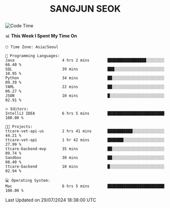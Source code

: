 <h1>
 <p align="center">
   SANGJUN SEOK
 </p>
</h1>

<!--START_SECTION:waka-->
![Code Time](http://img.shields.io/badge/Code%20Time-3%2C682%20hrs%2036%20mins-blue)

📊 **This Week I Spent My Time On** 

```text
🕑︎ Time Zone: Asia/Seoul

💬 Programming Languages: 
Java                     4 hrs 2 mins        █████████████████░░░░░░░░   66.40 % 
SQL                      39 mins             ███░░░░░░░░░░░░░░░░░░░░░░   10.95 % 
Python                   34 mins             ██░░░░░░░░░░░░░░░░░░░░░░░   09.39 % 
YAML                     22 mins             ██░░░░░░░░░░░░░░░░░░░░░░░   06.27 % 
JSON                     10 mins             █░░░░░░░░░░░░░░░░░░░░░░░░   02.91 % 

🔥 Editors: 
IntelliJ IDEA            6 hrs 5 mins        █████████████████████████   100.00 % 

🐱‍💻 Projects: 
ttcare-vet-api-us        2 hrs 41 mins       ███████████░░░░░░░░░░░░░░   44.21 % 
ttcare-vet-api           1 hr 42 mins        ███████░░░░░░░░░░░░░░░░░░   27.99 % 
ttcare-backend-mvp       35 mins             ██░░░░░░░░░░░░░░░░░░░░░░░   09.74 % 
Sandbox                  30 mins             ██░░░░░░░░░░░░░░░░░░░░░░░   08.40 % 
ttcare-backend           10 mins             █░░░░░░░░░░░░░░░░░░░░░░░░   02.94 % 

💻 Operating System: 
Mac                      6 hrs 5 mins        █████████████████████████   100.00 % 
```


 Last Updated on 29/07/2024 18:38:00 UTC
<!--END_SECTION:waka-->
